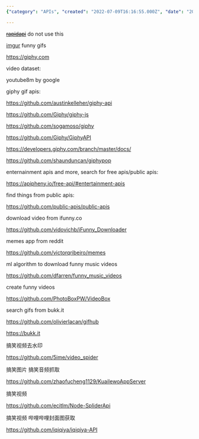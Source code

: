 ```yaml
---
{"category": "APIs", "created": "2022-07-09T16:16:55.000Z", "date": "2022-07-09 16:16:55", "description": "This article discusses APIs for accessing various forms of entertainment data, such as funny videos, GIFs, and memes from popular platforms like Imgur, Giphy, YouTube8M, ifunny.co, Reddit, and an ML algorithm specifically designed to identify humorous music videos.", "modified": "2023-01-07T19:17:48.387Z", "tags": ["APIs", "Entertainment Data", "Funny Videos", "GIFs", "Memes", "Imgur", "Giphy"], "title": "Public APIs, GIF Websites Funny Video Sources"}

---
```


~~[rapidapi](https://rapidapi.com/)~~ do not use this

[imgur](https://pypi.org/project/imgur-scraper/) funny gifs

https://giphy.com

video dataset:

youtube8m by google

giphy gif apis:

https://github.com/austinkelleher/giphy-api

https://github.com/Giphy/giphy-js

https://github.com/sogamoso/giphy

https://github.com/Giphy/GiphyAPI

https://developers.giphy.com/branch/master/docs/

https://github.com/shaunduncan/giphypop

enternainment apis and more, search for free apis/public apis:

https://apipheny.io/free-api/#entertainment-apis

find things from public apis:

https://github.com/public-apis/public-apis

download video from ifunny.co

https://github.com/vidovichb/iFunny_Downloader

memes app from reddit

https://github.com/victorqribeiro/memes

ml algorithm to download funny music videos

https://github.com/dfarren/funny_music_videos

create funny videos

https://github.com/PhotoBoxPW/VideoBox

search gifs from bukk.it

https://github.com/olivierlacan/gifhub

https://bukk.it

搞笑视频去水印

https://github.com/5ime/video_spider

搞笑图片 搞笑音频抓取

https://github.com/zhaofucheng1129/KuailewoAppServer

搞笑视频

https://github.com/ecitlm/Node-SpliderApi

搞笑视频 哔哩哔哩封面图获取

https://github.com/iqiqiya/iqiqiya-API
